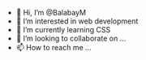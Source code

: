 - 👋 Hi, I’m @BalabayM
- 👀 I’m interested in web development
- 🌱 I’m currently learning CSS
- 💞️ I’m looking to collaborate on ...
- 📫 How to reach me ...

<!---
BalabayM/BalabayM is a ✨ special ✨ repository because its `README.md` (this file) appears on your GitHub profile.
You can click the Preview link to take a look at your changes.
--->
